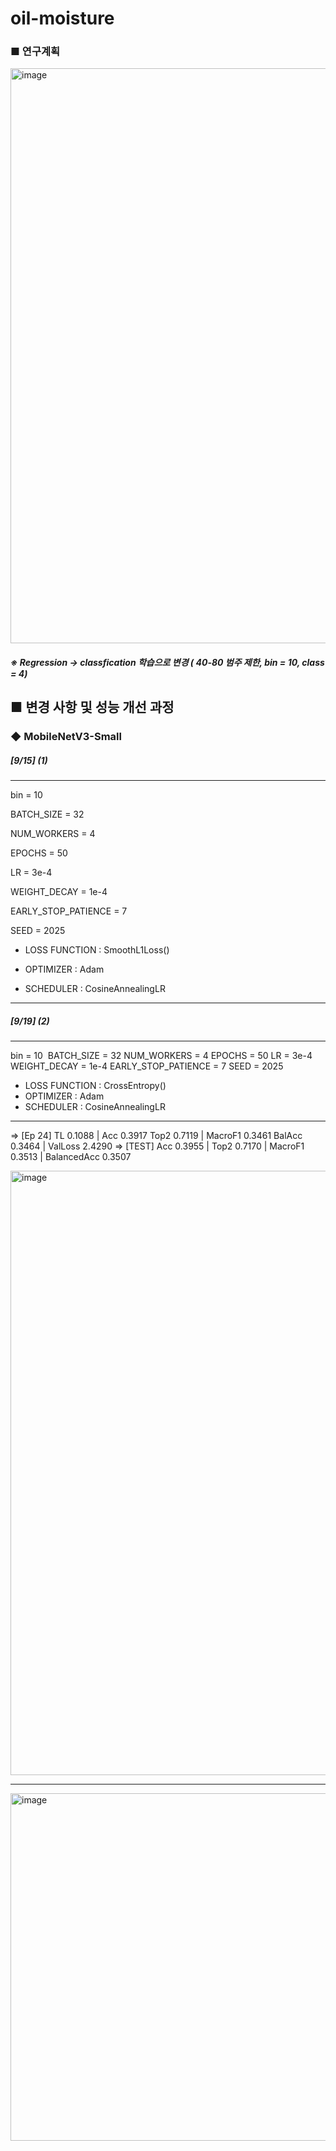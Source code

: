 # oil-moisture

### ■ 연구계획
<img width="1722" height="920" alt="image" src="https://github.com/user-attachments/assets/6151136d-afec-4642-a261-aff1c9d8071f" />






##### ※ Regression -> classfication 학습으로 변경 ( 40-80 범주 제한, bin = 10, class = 4)

## ■ 변경 사항 및 성능 개선 과정
### ◆ MobileNetV3-Small

##### [9/15] (1)

--------------------------------------------------------------------------

bin = 10 

BATCH_SIZE = 32

NUM_WORKERS = 4 

EPOCHS = 50

LR = 3e-4

WEIGHT_DECAY = 1e-4

EARLY_STOP_PATIENCE = 7

SEED = 2025


- LOSS FUNCTION : SmoothL1Loss()

- OPTIMIZER : Adam

- SCHEDULER : CosineAnnealingLR
--------------------------------------------------------------------------





##### [9/19] (2)

--------------------------------------------------------------------------
bin = 10 
BATCH_SIZE = 32
NUM_WORKERS = 4
EPOCHS = 50
LR = 3e-4
WEIGHT_DECAY = 1e-4
EARLY_STOP_PATIENCE = 7
SEED = 2025

- LOSS FUNCTION : CrossEntropy()
- OPTIMIZER : Adam
- SCHEDULER : CosineAnnealingLR

--------------------------------------------------------------------------
=> [Ep 24] TL 0.1088 | Acc 0.3917 Top2 0.7119 | MacroF1 0.3461 BalAcc 0.3464 | ValLoss 2.4290
=> [TEST] Acc 0.3955 | Top2 0.7170 | MacroF1 0.3513 | BalancedAcc 0.3507

<img width="944" height="967" alt="image" src="https://github.com/user-attachments/assets/11227722-d0a2-45af-8e48-7fb44b2ca649" />



---------

<img width="886" height="556" alt="image" src="https://github.com/user-attachments/assets/7d408b75-fa05-4ed8-978b-2a6b765c301d" />


